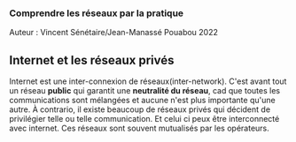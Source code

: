### Comprendre les réseaux par la pratique
Auteur : Vincent Sénétaire/Jean-Manassé Pouabou
2022

## Internet et les réseaux privés
Internet est une inter-connexion de réseaux(inter-network).
C'est avant tout un réseau **public** qui garantit une **neutralité du réseau**, cad que toutes les communications sont mélangées et aucune n'est plus importante qu'une autre.
À contrario, il existe beaucoup de réseaux privés qui décident de privilégier telle ou telle communication. Et celui ci peux être interconnecté avec internet. Ces réseaux sont souvent mutualisés par les opérateurs.


